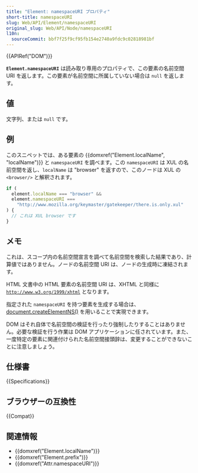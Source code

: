 ```yaml
---
title: "Element: namespaceURI プロパティ"
short-title: namespaceURI
slug: Web/API/Element/namespaceURI
original_slug: Web/API/Node/namespaceURI
l10n:
  sourceCommit: bbf7f25f9cf95fb154e2740a9fdc9c02818981bf
---
```


{{APIRef("DOM")}}

**`Element.namespaceURI`** は読み取り専用のプロパティで、この要素の名前空間 URI を返します。この要素が名前空間に所属していない場合は `null` を返します。

## 値

文字列、または `null` です。

## 例

このスニペットでは、ある要素の {{domxref("Element.localName", "localName")}} と `namespaceURI` を調べます。この `namespaceURI` は XUL の名前空間を返し、`localName` は "browser" を返すので、このノードは XUL の `<browser/>` と解釈されます。

```js
if (
  element.localName === "browser" &&
  element.namespaceURI ===
    "http://www.mozilla.org/keymaster/gatekeeper/there.is.only.xul"
) {
  // これは XUL browser です
}
```

## メモ

これは、スコープ内の名前空間宣言を調べて名前空間を検索した結果であり、計算値ではありません。ノードの名前空間 URI は、ノードの生成時に凍結されます。

HTML 文書中の HTML 要素の名前空間 URI は、XHTML と同様に [`http://www.w3.org/1999/xhtml`](https://www.w3.org/1999/xhtml) となります。

指定された `namespaceURI` を持つ要素を生成する場合は、[document.createElementNS()](/ja/docs/Web/API/Document/createElementNS) を用いることで実現できます。

DOM はそれ自体で名前空間の検証を行ったり強制したりすることはありません。必要な検証を行う作業は DOM アプリケーションに任されています。また、一度特定の要素に関連付けられた名前空間接頭辞は、変更することができないことに注意しましょう。

## 仕様書

{{Specifications}}

## ブラウザーの互換性

{{Compat}}

## 関連情報

- {{domxref("Element.localName")}}
- {{domxref("Element.prefix")}}
- {{domxref("Attr.namespaceURI")}}
